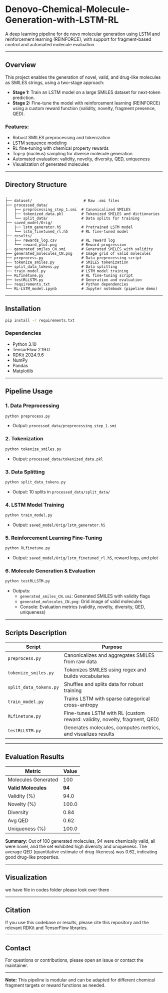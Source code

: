 # Denovo-Chemical-Molecule-Generation-with-LSTM-RL

A deep learning pipeline for de novo molecular generation using LSTM and reinforcement learning (REINFORCE), with support for fragment-based control and automated molecule evaluation.

---

## Overview

This project enables the generation of novel, valid, and drug-like molecules as SMILES strings, using a two-stage approach:
- **Stage 1:** Train an LSTM model on a large SMILES dataset for next-token prediction.
- **Stage 2:** Fine-tune the model with reinforcement learning (REINFORCE) using a custom reward function (validity, novelty, fragment presence, QED).

### Features:
- Robust SMILES preprocessing and tokenization  
- LSTM sequence modeling  
- RL fine-tuning with chemical property rewards  
- Top-p (nucleus) sampling for diverse molecule generation  
- Automated evaluation: validity, novelty, diversity, QED, uniqueness  
- Visualization of generated molecules  

---

## Directory Structure

```
.
├── dataset/                       # Raw .smi files
├── processed_data/
│   ├── preprocessing_step_1.smi  # Canonicalized SMILES
│   ├── tokenized_data.pkl        # Tokenized SMILES and dictionaries
│   └── split_data/               # Data splits for training
├── saved_model/Orig/
│   ├── lstm_generator.h5         # Pretrained LSTM model
│   └── lstm_finetuned_rl.h5      # RL fine-tuned model
├── results/
│   ├── rewards_log.csv           # RL reward log
│   └── reward_plot.png           # Reward progression
├── generated_smiles_CN.smi       # Generated SMILES with validity
├── generated_molecules_CN.png    # Image grid of valid molecules
├── preprocess.py                 # Data preprocessing script
├── tokenize_smiles.py            # SMILES tokenization
├── split_data_tokens.py          # Data splitting
├── train_model.py                # LSTM model training
├── RLfinetune.py                 # RL fine-tuning script
├── testRLLSTM.py                 # Generation and evaluation
├── requirements.txt              # Python dependencies
└── RL-LSTM_model.ipynb           # Jupyter notebook (pipeline demo)
```

---

## Installation

```bash
pip install -r requirements.txt
```

### Dependencies

- Python 3.10  
- TensorFlow 2.19.0  
- RDKit 2024.9.6  
- NumPy  
- Pandas  
- Matplotlib  

---

## Pipeline Usage

### 1. Data Preprocessing

```bash
python preprocess.py
```
- Output: `processed_data/preprocessing_step_1.smi`

### 2. Tokenization

```bash
python tokenize_smiles.py
```
- Output: `processed_data/tokenized_data.pkl`

### 3. Data Splitting

```bash
python split_data_tokens.py
```
- Output: 10 splits in `processed_data/split_data/`

### 4. LSTM Model Training

```bash
python train_model.py
```
- Output: `saved_model/Orig/lstm_generator.h5`

### 5. Reinforcement Learning Fine-Tuning

```bash
python RLfinetune.py
```
- Output: `saved_model/Orig/lstm_finetuned_rl.h5`, reward logs, and plot

### 6. Molecule Generation & Evaluation

```bash
python testRLLSTM.py
```
- Outputs:
  - `generated_smiles_CN.smi`: Generated SMILES with validity flags
  - `generated_molecules_CN.png`: Grid image of valid molecules
  - Console: Evaluation metrics (validity, novelty, diversity, QED, uniqueness)

---

## Scripts Description

| Script                | Purpose                                                                                 |
|-----------------------|-----------------------------------------------------------------------------------------|
| `preprocess.py`       | Canonicalizes and aggregates SMILES from raw data                                       |
| `tokenize_smiles.py`  | Tokenizes SMILES using regex and builds vocabularies                                    |
| `split_data_tokens.py`| Shuffles and splits data for robust training                                            |
| `train_model.py`      | Trains LSTM with sparse categorical cross-entropy                                       |
| `RLfinetune.py`       | Fine-tunes LSTM with RL (custom reward: validity, novelty, fragment, QED)               |
| `testRLLSTM.py`       | Generates molecules, computes metrics, and visualizes results                           |

---

## Evaluation Results

| Metric              | Value   |
|---------------------|---------|
| Molecules Generated | 100     |
| **Valid Molecules** | **94**  |
| Validity (%)        | 94.0    |
| Novelty (%)         | 100.0   |
| Diversity           | 0.84    |
| Avg QED             | 0.62    |
| Uniqueness (%)      | 100.0   |

**Summary:** Out of 100 generated molecules, 94 were chemically valid, all were novel, and the set exhibited high diversity and uniqueness. The average QED (quantitative estimate of drug-likeness) was 0.62, indicating good drug-like properties.

---

## Visualization

we have file in codes folder please look over there

---

## Citation

If you use this codebase or results, please cite this repository and the relevant RDKit and TensorFlow libraries.

---

## Contact

For questions or contributions, please open an issue or contact the maintainer.

---

**Note:** This pipeline is modular and can be adapted for different chemical fragment targets or reward functions as needed.

